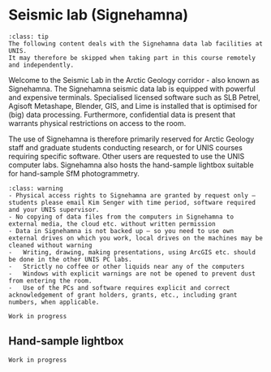 # Seismic lab (Signehamna)

```{admonition} Following this course remotely?
:class: tip
The following content deals with the Signehamna data lab facilities at UNIS.
It may therefore be skipped when taking part in this course remotely and independently.
```

Welcome to the Seismic Lab in the Arctic Geology corridor - also known as Signehamna.
The Signehamna seismic data lab is equipped with powerful and expensive terminals.
Specialised licensed software such as SLB Petrel, Agisoft Metashape, Blender, GIS, and Lime is installed that is optimised for (big) data processing.
Furthermore, confidential data is present that warrants physical restrictions on access to the room.

The use of Signehamna is therefore primarily reserved for Arctic Geology staff and graduate students conducting research, or for UNIS courses requiring specific software. Other users are requested to use the UNIS computer labs.
Signehamna also hosts the hand-sample lightbox suitable for hand-sample SfM photogrammetry.

```{admonition} Terms and conditions
:class: warning
- Physical access rights to Signehamna are granted by request only – students please email Kim Senger with time period, software required and your UNIS supervisor.
- No copying of data files from the computers in Signehamna to external media, the cloud etc. without written permission
- Data in Signehamna is not backed up – so you need to use own external drives on which you work, local drives on the machines may be cleaned without warning
-	Writing, drawing, making presentations, using ArcGIS etc. should be done in the other UNIS PC labs.
-	Strictly no coffee or other liquids near any of the computers
-	Windows with explicit warnings are not be opened to prevent dust from entering the room.
-	Use of the PCs and software requires explicit and correct acknowledgement of grant holders, grants, etc., including grant numbers, when applicable.
```

```{admonition} Acknowledgements
Work in progress
```

## Hand-sample lightbox

```{note}
Work in progress
```
